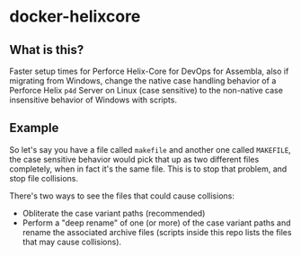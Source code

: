# docker-helixcore

## What is this?

Faster setup times for Perforce Helix-Core for DevOps for Assembla, also if migrating from Windows, change the native case handling behavior of a Perforce Helix `p4d` Server on Linux (case sensitive) to the non-native case insensitive behavior of Windows with scripts. 

## Example

So let's say you have a file called `makefile` and another one called `MAKEFILE`, the case sensitive behavior would pick that up as two different files completely, when in fact it's the same file. This is to stop that problem, and stop file collisions. 

There's two ways to see the files that could cause collisions:

* Obliterate the case variant paths (recommended)
* Perform a "deep rename"  of one (or more) of the case variant paths and rename the associated archive files (scripts inside this repo lists the files that may cause collisions). 


